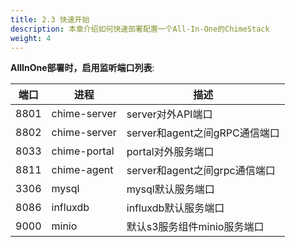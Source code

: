 ```yaml
---
title: 2.3 快速开始
description: 本章介绍如何快速部署配置一个All-In-One的ChimeStack
weight: 4
---
```


**AllInOne部署时，启用监听端口列表**:

| 端口 | 进程    | 描述               |
|------|--------------|---------------------------|
| 8801 | chime-server | server对外API端口          |
| 8802 | chime-server | server和agent之间gRPC通信端口| 
| 8033 | chime-portal | portal对外服务端口 |
| 8811 | chime-agent  | server和agent之间grpc通信端口 | 
| 3306 | mysql        | mysql默认服务端口  |
| 8086 | influxdb     | influxdb默认服务端口 | 
| 9000 | minio        | 默认s3服务组件minio服务端口 | 
